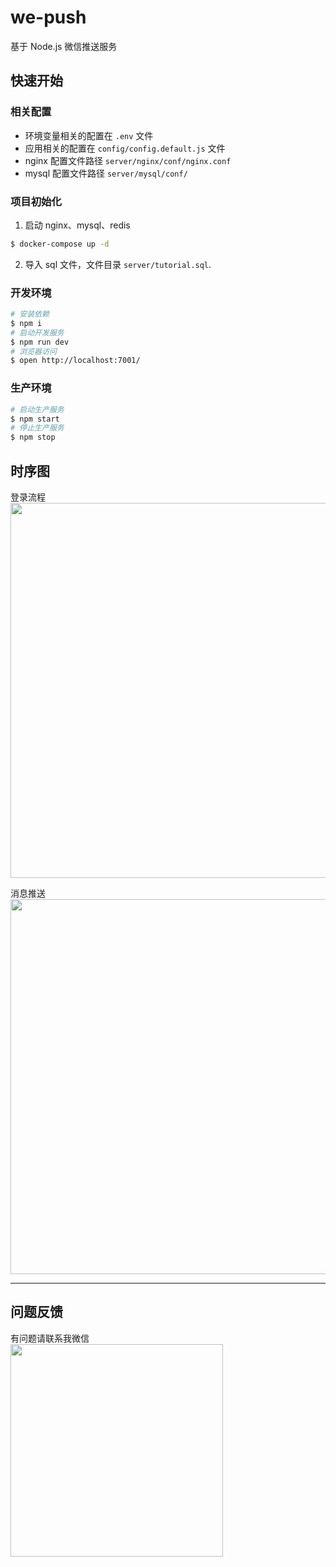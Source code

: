 # we-push

基于 Node.js 微信推送服务

## 快速开始
### 相关配置
- 环境变量相关的配置在 `.env` 文件
- 应用相关的配置在 `config/config.default.js` 文件
- nginx 配置文件路径 `server/nginx/conf/nginx.conf`
- mysql 配置文件路径 `server/mysql/conf/`

### 项目初始化
1. 启动 nginx、mysql、redis
```bash
$ docker-compose up -d
```
2. 导入 sql 文件，文件目录 `server/tutorial.sql`.

### 开发环境

```bash
# 安装依赖
$ npm i
# 启动开发服务
$ npm run dev
# 浏览器访问
$ open http://localhost:7001/
```

### 生产环境

```bash
# 启动生产服务
$ npm start
# 停止生产服务
$ npm stop
```

## 时序图
登录流程
<br>
<img src="https://pic.imgdb.cn/item/5f811cd71cd1bbb86b86fb16.jpg" width="600px" />

消息推送
<br>
<img src="https://pic.imgdb.cn/item/5f811d221cd1bbb86b87a9cf.jpg" width="600px" />

---

## 问题反馈
有问题请联系我微信
<br>
<img src="https://pic.imgdb.cn/item/5f8122ef1cd1bbb86b92e642.jpg" width="340">